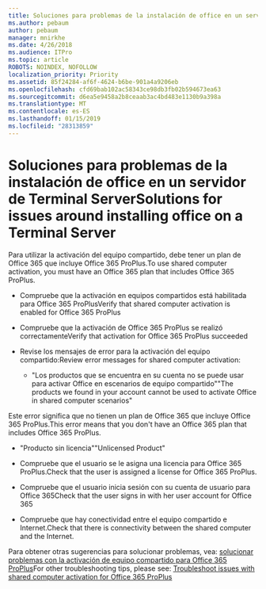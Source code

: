 ```yaml
---
title: Soluciones para problemas de la instalación de office en un servidor de Terminal Server
ms.author: pebaum
author: pebaum
manager: mnirkhe
ms.date: 4/26/2018
ms.audience: ITPro
ms.topic: article
ROBOTS: NOINDEX, NOFOLLOW
localization_priority: Priority
ms.assetid: 85f24284-af6f-4624-b6be-901a4a9206eb
ms.openlocfilehash: cfd69bab102ac58343ce98db3fb02b594673ea63
ms.sourcegitcommit: d6ea5e9458a2b8ceaab3ac4bd483e1130b9a398a
ms.translationtype: MT
ms.contentlocale: es-ES
ms.lasthandoff: 01/15/2019
ms.locfileid: "28313859"
---
```

# <a name="solutions-for-issues-around-installing-office-on-a-terminal-server"></a><span data-ttu-id="33e20-102">Soluciones para problemas de la instalación de office en un servidor de Terminal Server</span><span class="sxs-lookup"><span data-stu-id="33e20-102">Solutions for issues around installing office on a Terminal Server</span></span>

<span data-ttu-id="33e20-103">Para utilizar la activación del equipo compartido, debe tener un plan de Office 365 que incluye Office 365 ProPlus.</span><span class="sxs-lookup"><span data-stu-id="33e20-103">To use shared computer activation, you must have an Office 365 plan that includes Office 365 ProPlus.</span></span>
  
- <span data-ttu-id="33e20-104">Compruebe que la activación en equipos compartidos está habilitada para Office 365 ProPlus</span><span class="sxs-lookup"><span data-stu-id="33e20-104">Verify that shared computer activation is enabled for Office 365 ProPlus</span></span>
    
- <span data-ttu-id="33e20-105">Compruebe que la activación de Office 365 ProPlus se realizó correctamente</span><span class="sxs-lookup"><span data-stu-id="33e20-105">Verify that activation for Office 365 ProPlus succeeded</span></span>
    
- <span data-ttu-id="33e20-106">Revise los mensajes de error para la activación del equipo compartido:</span><span class="sxs-lookup"><span data-stu-id="33e20-106">Review error messages for shared computer activation:</span></span>
    
  - <span data-ttu-id="33e20-107">"Los productos que se encuentra en su cuenta no se puede usar para activar Office en escenarios de equipo compartido"</span><span class="sxs-lookup"><span data-stu-id="33e20-107">"The products we found in your account cannot be used to activate Office in shared computer scenarios"</span></span>
  
<span data-ttu-id="33e20-108">Este error significa que no tienen un plan de Office 365 que incluye Office 365 ProPlus.</span><span class="sxs-lookup"><span data-stu-id="33e20-108">This error means that you don't have an Office 365 plan that includes Office 365 ProPlus.</span></span>
    
  - <span data-ttu-id="33e20-109">"Producto sin licencia"</span><span class="sxs-lookup"><span data-stu-id="33e20-109">"Unlicensed Product"</span></span>
    
  - <span data-ttu-id="33e20-110">Compruebe que el usuario se le asigna una licencia para Office 365 ProPlus.</span><span class="sxs-lookup"><span data-stu-id="33e20-110">Check that the user is assigned a license for Office 365 ProPlus.</span></span>
    
  - <span data-ttu-id="33e20-111">Compruebe que el usuario inicia sesión con su cuenta de usuario para Office 365</span><span class="sxs-lookup"><span data-stu-id="33e20-111">Check that the user signs in with her user account for Office 365</span></span>
    
  - <span data-ttu-id="33e20-112">Compruebe que hay conectividad entre el equipo compartido e Internet.</span><span class="sxs-lookup"><span data-stu-id="33e20-112">Check that there is connectivity between the shared computer and the Internet.</span></span>
    
<span data-ttu-id="33e20-113">Para obtener otras sugerencias para solucionar problemas, vea: [solucionar problemas con la activación de equipo compartido para Office 365 ProPlus](https://docs.microsoft.com/DeployOffice/troubleshoot-issues-with-shared-computer-activation-for-office-365-proplus)</span><span class="sxs-lookup"><span data-stu-id="33e20-113">For other troubleshooting tips, please see: [Troubleshoot issues with shared computer activation for Office 365 ProPlus](https://docs.microsoft.com/DeployOffice/troubleshoot-issues-with-shared-computer-activation-for-office-365-proplus)</span></span>
  

